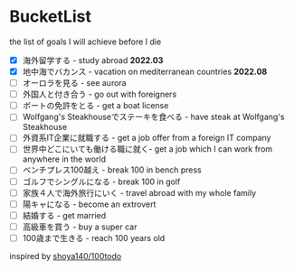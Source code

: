 # BucketList
the list of goals I will achieve before I die

* [x] 海外留学する - study abroad **2022.03**
* [x] 地中海でバカンス - vacation on mediterranean countries **2022.08**
* [ ] オーロラを見る - see aurora
* [ ] 外国人と付き合う - go out with foreigners
* [ ] ボートの免許をとる - get a boat license
* [ ] Wolfgang's Steakhouseでステーキを食べる - have steak at Wolfgang's Steakhouse
* [ ] 外資系IT企業に就職する - get a job offer from a foreign IT company
* [ ] 世界中どこにいても働ける職に就く- get a job which I can work from anywhere in the world
* [ ] ベンチプレス100越え - break 100 in bench press
* [ ] ゴルフでシングルになる - break 100 in golf
* [ ] 家族４人で海外旅行にいく - travel abroad with my whole family
* [ ] 陽キャになる - become an extrovert
* [ ] 結婚する - get married
* [ ] 高級車を買う - buy a super car
* [ ] 100歳まで生きる - reach 100 years old

inspired by [shoya140/100todo](https://github.com/shoya140/100todo)
